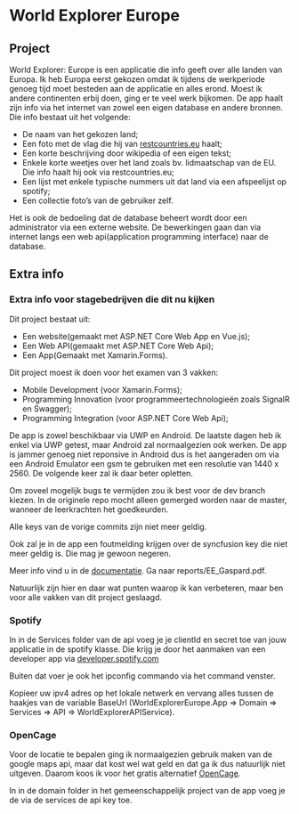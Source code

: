 # World Explorer Europe

## Project
World Explorer: Europe is een applicatie die info geeft over alle landen van Europa. Ik heb Europa eerst gekozen omdat ik tijdens de werkperiode genoeg tijd moet besteden aan de applicatie en alles erond. Moest ik andere continenten erbij doen, ging er te veel werk bijkomen. De app haalt zijn info via het internet van zowel een eigen database en andere bronnen. Die info bestaat uit het volgende:

-	De naam van het gekozen land;
-	Een foto met de vlag die hij van [restcountries.eu](http://restcountries.eu/) haalt;
-	Een korte beschrijving door wikipedia of een eigen tekst;
-	Enkele korte weetjes over het land zoals bv. lidmaatschap van de EU. Die info haalt hij ook via restcountries.eu;
-	Een lijst met enkele typische nummers uit dat land via een afspeelijst op spotify;
-	Een collectie foto’s van de gebruiker zelf.

Het is ook de bedoeling dat de database beheert wordt door een administrator via een externe website. De bewerkingen gaan dan via internet langs een web api(application programming interface) naar de database. 

## Extra info
### Extra info voor stagebedrijven die dit nu kijken

Dit project bestaat uit:

- Een website(gemaakt met ASP.NET Core Web App en Vue.js);
- Een Web API(gemaakt met ASP.NET Core Web Api);
- Een App(Gemaakt met Xamarin.Forms).

Dit project moest ik doen voor het examen van 3 vakken:

- Mobile Development (voor Xamarin.Forms);
- Programming Innovation (voor programmeertechnologieën zoals SignalR en Swagger);
- Programming Integration (voor ASP.NET Core Web Api);

De app is zowel beschikbaar via UWP en Android. De laatste dagen heb ik enkel via UWP getest, maar Android zal normaalgezien ook werken. De app is jammer genoeg niet reponsive in Android dus is het aangeraden om via een Android Emulator een gsm te gebruiken met een resolutie van 1440 x 2560. De volgende keer zal ik daar beter opletten.

Om zoveel mogelijk bugs te vermijden zou ik best voor de dev branch kiezen. In de originele repo mocht alleen gemerged worden naar de master, wanneer de leerkrachten het goedkeurden.

Alle keys van de vorige commits zijn niet meer geldig.

Ook zal je in de app een foutmelding krijgen over de syncfusion key die niet meer geldig is. Die mag je gewoon negeren.

Meer info vind u in de [documentatie](https://github.com/gaslam/codevoorbeeld-stage-WorldExplorerEurope/blob/dev/reports/EE%20Gaspard.pdf). Ga naar reports/EE_Gaspard.pdf.

Natuurlijk zijn hier en daar wat punten waarop ik kan verbeteren, maar ben voor alle vakken van dit project geslaagd.

### Spotify

In in de Services folder van de api voeg je je clientId en secret toe van jouw applicatie in de spotify klasse. Die krijg je door het aanmaken van een  developer app via [developer.spotify.com](https://developer.spotify.com/)

Buiten dat voer je ook het ipconfig commando via het command venster.

Kopieer uw ipv4 adres op het lokale netwerk en vervang alles tussen de haakjes van de variable BaseUrl (WorldExplorerEurope.App => Domain => Services => API => WorldExplorerAPIService).

### OpenCage

Voor de locatie te bepalen ging ik normaalgezien gebruik maken van de google maps api, maar dat kost wel wat geld en dat ga ik dus natuurlijk niet uitgeven. Daarom koos ik voor het gratis alternatief [OpenCage](https://opencagedata.com).

In in de domain folder in het gemeenschappelijk project van de app voeg je de via de services de api key toe.
